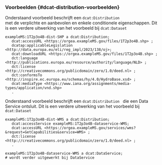 ### Voorbeelden {#dcat-distribution-voorbeelden}

Onderstaand voorbeeld beschrijft een <code>dcat:Distribution </code>met de verplichte en aanbevolen en enkele conditionele eigenschappen. Dit is een verdere uitwerking van het voorbeeld bij <code>dcat:Dataset </code>

<aside class='example'>

```turtle
exampleMS:1T2p3o4B-dist-SHP a dcat:Distribution;
   dcat:accessURL <https://orgea.exampleMS.gov/files/1T2p3o4B.shp> ;
   dcatap:applicableLegislation <http://data.europa.eu/eli/reg_impl/2023/138/oj>;
   dcat:downloadURL <https://orgea.exampleMS.gov/files/1T2p3o4B.shp> ;
   dct:language <http://publications.europa.eu/resource/authority/language/NLD> ;
   dct:license <http://creativecommons.org/publicdomain/zero/1.0/deed.nl> ;
   dct:conformsTo <http://inspire.ec.europa.eu/schemas/hy/4.0/HydroBase.xsd> ;
   dcat:mediaType <https://www.iana.org/assignments/media-types/application/vnd.shp>
   .
```

</aside>

Onderstaand voorbeeld beschrijft een <code>dcat:Distribution </code> die een Data Service ontsluit. Dit is een verdere uitwerking van het voorbeeld bij <code>dcat:Dataset </code>

<aside class='example'>

```turtle
exampleMS:1T2p3o4B-dist-WMS a dcat:Distribution;
   dcat:accessService exampleMS:1T2p3o4B-dataservice-WMS;
   dcat:accessURL <https://orgea.exampleMS.gov/services/wms?&request=GetCapabilities&service=WMS> ;
   dct:license <http://creativecommons.org/publicdomain/zero/1.0/deed.nl> ;
   .

exampleMS:1T2p3o4B-dataservice-WMS a dcat:DataService;
# wordt verder uitgewerkt bij DataService
```

</aside>
